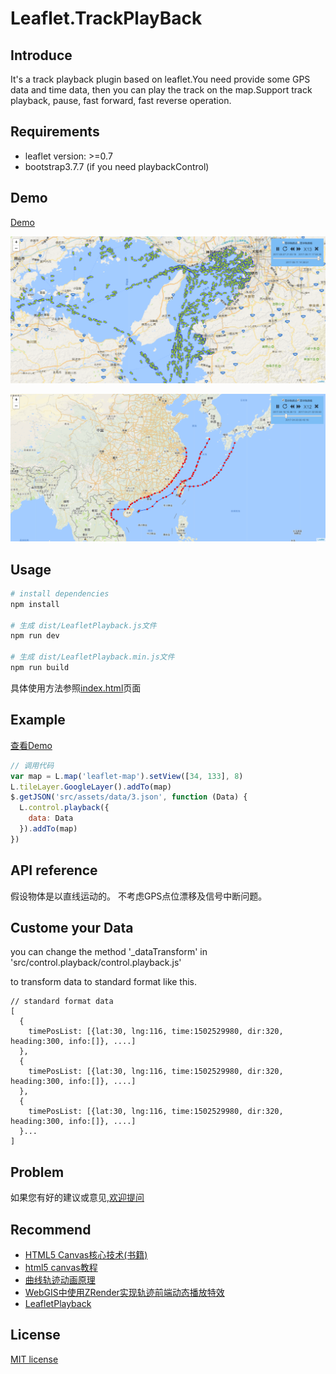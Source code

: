 # Leaflet.TrackPlayBack

## Introduce

It's a track playback plugin based on leaflet.You need provide some GPS data and time data, then you can play the track on the map.Support track playback, pause, fast forward, fast reverse operation.

## Requirements

- leaflet version: >=0.7
- bootstrap3.7.7 (if you need playbackControl)

## Demo

[Demo](https://linghuam.github.io/Leaflet.TrackPlayback/)

![效果图1](./static/images/1.png)

![效果图2](./static/images/2.png)


## Usage

``` bash
# install dependencies
npm install

# 生成 dist/LeafletPlayback.js文件
npm run dev

# 生成 dist/LeafletPlayback.min.js文件
npm run build

```
具体使用方法参照[index.html](index.html)页面


## Example

[查看Demo](https://linghuam.github.io/TrackPlayback/)

``` javascript
// 调用代码
var map = L.map('leaflet-map').setView([34, 133], 8)
L.tileLayer.GoogleLayer().addTo(map)
$.getJSON('src/assets/data/3.json', function (Data) {
  L.control.playback({
    data: Data
  }).addTo(map)
})
```

## API reference


假设物体是以直线运动的。
不考虑GPS点位漂移及信号中断问题。

## Custome your Data

you can change the method '_dataTransform' in 'src/control.playback/control.playback.js'

to transform data to standard format like this.

```
// standard format data
[
  {
    timePosList: [{lat:30, lng:116, time:1502529980, dir:320, heading:300, info:[]}, ....]
  },
  {
    timePosList: [{lat:30, lng:116, time:1502529980, dir:320, heading:300, info:[]}, ....]
  },
  {
    timePosList: [{lat:30, lng:116, time:1502529980, dir:320, heading:300, info:[]}, ....]
  }...
]

```

## Problem

如果您有好的建议或意见,[欢迎提问](https://github.com/linghuam/TrackPlayback/issues)


## Recommend

* [HTML5 Canvas核心技术(书籍)](https://book.douban.com/subject/24533314/)
* [html5 canvas教程](http://www.w3cplus.com/blog/tags/616.html?page=1)
* [曲线轨迹动画原理](http://www.tuicool.com/articles/zaeQf22)
* [WebGIS中使用ZRender实现轨迹前端动态播放特效](http://www.cnblogs.com/naaoveGIS/p/6718822.html)
* [LeafletPlayback](https://github.com/hallahan/LeafletPlayback)


## License

[MIT license](https://opensource.org/licenses/mit-license.php)
